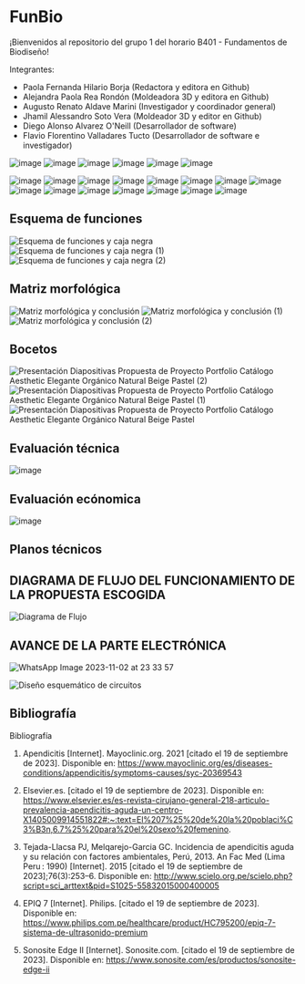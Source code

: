# FunBio
¡Bienvenidos al repositorio del grupo 1 del horario B401 - Fundamentos de Biodiseño!

Integrantes:
- Paola Fernanda Hilario Borja (Redactora y editora en Github)
- Alejandra Paola Rea Rondón (Moldeadora 3D y editora en Github)
- Augusto Renato Aldave Marini (Investigador y  coordinador general)
- Jhamil Alessandro Soto Vera (Moldeador 3D y editor en Github)
- Diego Alonso Alvarez O'Neill (Desarrollador de software)
- Flavio Florentino Valladares Tucto (Desarrollador de software e investigador)

![image](https://github.com/Jhamil-Soto/FunBio/assets/143336307/c46b4b2d-b82a-48b2-a32d-21a67e5d5062)
![image](https://github.com/Jhamil-Soto/FunBio/assets/143336307/ff9317f7-4463-4de9-ae69-ea3839c69518)
![image](https://github.com/Jhamil-Soto/FunBio/assets/143336307/c0250b06-478d-4378-8e6d-6c9d3e82d00d)
![image](https://github.com/Jhamil-Soto/FunBio/assets/143336307/55bcf7e6-04e1-4e60-939c-526a2d4caaf7)
![image](https://github.com/Jhamil-Soto/FunBio/assets/143336307/162a3e12-c6e2-4097-854b-34e4636b512c)
![image](https://github.com/Jhamil-Soto/FunBio/assets/143336307/51253f7f-7790-4aa9-acb8-69600d74c04c)


![image](https://github.com/Jhamil-Soto/FunBio/assets/143336307/52869f20-fc47-4e3a-b778-359a242dda5d)
![image](https://github.com/Jhamil-Soto/FunBio/assets/143336307/11eceaa1-ada3-439e-8188-65389f610a98)
![image](https://github.com/Jhamil-Soto/FunBio/assets/143336307/7036207f-a410-451a-9122-1397eee63b55)
![image](https://github.com/Jhamil-Soto/FunBio/assets/143336307/f69de117-537e-476a-80cd-cec01b6cca81)
![image](https://github.com/Jhamil-Soto/FunBio/assets/143336307/1285ed52-249a-4c38-97b4-99b6d26b380a)
![image](https://github.com/Jhamil-Soto/FunBio/assets/143336307/146970e2-ea37-4014-8e35-435b548aad49)
![image](https://github.com/Jhamil-Soto/FunBio/assets/143336307/6a02a7fc-b643-45a8-9357-a62bb3129e88)
![image](https://github.com/Jhamil-Soto/FunBio/assets/143336307/bee56f3c-ac49-4d85-b9e9-27a54b17a78c)
![image](https://github.com/Jhamil-Soto/FunBio/assets/143336307/a24dbdc0-d7cf-456f-b19a-087a98e21566)
![image](https://github.com/Jhamil-Soto/FunBio/assets/143336307/02a8c537-a260-4a33-84b2-58a666d6af1c)
![image](https://github.com/Jhamil-Soto/FunBio/assets/143336307/7c770c61-3669-4db4-8a68-d05e3b77d676)
![image](https://github.com/Jhamil-Soto/FunBio/assets/143336307/c1a6778e-021f-49c5-b72c-b49d5c697dfe)
![image](https://github.com/Jhamil-Soto/FunBio/assets/143336307/b3aa4772-ba8f-4b59-a497-c3710d424f1d)
![image](https://github.com/Jhamil-Soto/FunBio/assets/143336307/518bf6a5-e2fd-446b-8f50-4439932fb7d3)
![image](https://github.com/Jhamil-Soto/FunBio/assets/143336307/e943f406-446a-44be-ade9-15deff004860)

## **Esquema de funciones** ##

![Esquema de funciones y caja negra](https://github.com/Jhamil-Soto/FunBio/assets/143302411/23946b0f-36da-4dfe-b6ca-36af5a5860e4)
![Esquema de funciones y caja negra (1)](https://github.com/Jhamil-Soto/FunBio/assets/143302411/5eb61901-c9fb-482c-930d-40edc2cdc49b)
![Esquema de funciones y caja negra (2)](https://github.com/Jhamil-Soto/FunBio/assets/143302411/f1ba7026-9c9a-47b8-8068-c4e8e35b66bb)


## **Matriz morfológica** ##

![Matriz morfológica y conclusión](https://github.com/Jhamil-Soto/FunBio/assets/143302411/e5097313-37cc-4a10-a4a4-ba8a48a4c198)
![Matriz morfológica y conclusión (1)](https://github.com/Jhamil-Soto/FunBio/assets/143302411/599482a4-2591-43cd-85eb-1fa383651983)
![Matriz morfológica y conclusión (2)](https://github.com/Jhamil-Soto/FunBio/assets/143302411/bdd0a597-711c-4f3b-bbcf-a2baab1642e2)


## **Bocetos** ##

![Presentación Diapositivas Propuesta de Proyecto Portfolio Catálogo Aesthetic Elegante Orgánico Natural Beige Pastel (2)](https://github.com/Jhamil-Soto/FunBio/assets/143302411/2d8beb83-ee11-4acc-8411-a399b5924326)
![Presentación Diapositivas Propuesta de Proyecto Portfolio Catálogo Aesthetic Elegante Orgánico Natural Beige Pastel (1)](https://github.com/Jhamil-Soto/FunBio/assets/143302411/30248ab1-eb1e-4d7c-932b-f42940abc91f)
![Presentación Diapositivas Propuesta de Proyecto Portfolio Catálogo Aesthetic Elegante Orgánico Natural Beige Pastel](https://github.com/Jhamil-Soto/FunBio/assets/143302411/69995c06-5e7f-4406-97b6-160a664124da)

## **Evaluación técnica** ##

![image](https://github.com/Jhamil-Soto/FunBio/assets/143336307/630572ef-7b43-4812-a2c4-022b203ca9b7)

## **Evaluación ecónomica** ##

![image](https://github.com/Jhamil-Soto/FunBio/assets/143336307/63dfec7b-9a66-49ab-9d8e-d2ee89640556)

## **Planos técnicos** #



## DIAGRAMA DE FLUJO DEL FUNCIONAMIENTO DE LA PROPUESTA ESCOGIDA ##

![Diagrama de Flujo](https://github.com/Jhamil-Soto/FunBio/assets/143336307/1ac45817-e91c-47a5-8a27-5c8fb24f6f4b)


## AVANCE DE LA PARTE ELECTRÓNICA ##

![WhatsApp Image 2023-11-02 at 23 33 57](https://github.com/Jhamil-Soto/FunBio/assets/143336307/532ad589-eed4-4bb3-bc2c-0548aa66699a)

![Diseño esquemático de circuitos](https://github.com/Jhamil-Soto/FunBio/assets/143302411/b16dc03c-54f0-4788-a223-b1f33bcc4049)

## Bibliografía

Bibliografía

1.	Apendicitis [Internet]. Mayoclinic.org. 2021 [citado el 19 de septiembre de 2023]. Disponible en: https://www.mayoclinic.org/es/diseases-conditions/appendicitis/symptoms-causes/syc-20369543
 	 
2.	Elsevier.es. [citado el 19 de septiembre de 2023]. Disponible en: https://www.elsevier.es/es-revista-cirujano-general-218-articulo-prevalencia-apendicitis-aguda-un-centro-X1405009914551822#:~:text=El%207%25%20de%20la%20poblaci%C3%B3n,6.7%25%20para%20el%20sexo%20femenino.
 	 
3.	Tejada-Llacsa PJ, Melqarejo-Garcia GC. Incidencia de apendicitis aguda y su relación con factores ambientales, Perú, 2013. An Fac Med (Lima Peru : 1990) [Internet]. 2015 [citado el 19 de septiembre de 2023];76(3):253–6. Disponible en: http://www.scielo.org.pe/scielo.php?script=sci_arttext&pid=S1025-55832015000400005
 	 
4.	EPIQ 7 [Internet]. Philips. [citado el 19 de septiembre de 2023]. Disponible en: https://www.philips.com.pe/healthcare/product/HC795200/epiq-7-sistema-de-ultrasonido-premium
 	 
5.	Sonosite Edge II [Internet]. Sonosite.com. [citado el 19 de septiembre de 2023]. Disponible en: https://www.sonosite.com/es/productos/sonosite-edge-ii
 	 



